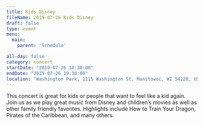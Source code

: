 ```yaml
---
title: Kids Disney
fileName: 2019-07-26 Kids Disney
draft: false
type: event
menu: 
  main:
    parent: 'Schedule'

all-day: false
category: concert
startDate: "2019-07-26 18:30:00"
endDate: "2019-07-26 19:30:00"
location: "Washington Park, 1115 Washington St, Manitowoc, WI 54220, USA"
---
```

This concert is great for kids or people that want to feel like a kid again. Join us as we play great music from Disney and children’s movies as well as other family friendly favorites. Highlights include How to Train Your Dragon, Pirates of the Caribbean, and many others.
